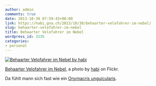 ```yaml
---
author: admin
comments: true
date: 2013-10-30 07:59:43+00:00
link: https://habi.gna.ch/2013/10/30/behaarter-velofahrer-im-nebel/
slug: behaarter-velofahrer-im-nebel
title: Behaarter Velofahrer im Nebel
wordpress_id: 3235
categories:
- personal
---
```


[![Behaarter Velofahrer im Nebel by habi](https://static.flickr.com/2893/10570517613_695fd59ba5.jpg)](https://www.flickr.com/photos/habi/10570517613/)  

[Behaarter Velofahrer im Nebel](https://www.flickr.com/photos/habi/10570517613/), a photo by [habi](https://www.flickr.com/photos/habi/) on Flickr.

Da fühlt mann sich fast wie ein [Onymacris unguicularis](https://de.wikipedia.org/wiki/Nebeltrinker-K%c3%a4fer).
